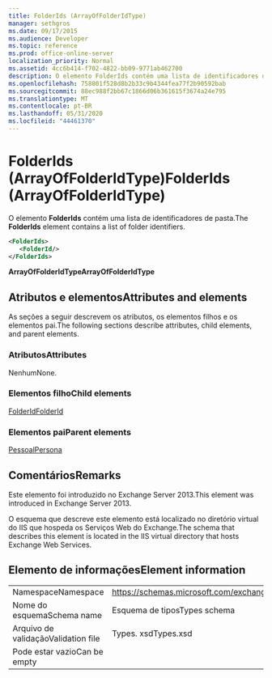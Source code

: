 ```yaml
---
title: FolderIds (ArrayOfFolderIdType)
manager: sethgros
ms.date: 09/17/2015
ms.audience: Developer
ms.topic: reference
ms.prod: office-online-server
localization_priority: Normal
ms.assetid: 4cc6b414-f702-4822-bb09-9771ab462700
description: O elemento FolderIds contém uma lista de identificadores de pasta.
ms.openlocfilehash: 758801f528d8b2b33c9b4344fea77f2b90592bab
ms.sourcegitcommit: 88ec988f2bb67c1866d06b361615f3674a24e795
ms.translationtype: MT
ms.contentlocale: pt-BR
ms.lasthandoff: 05/31/2020
ms.locfileid: "44461370"
---
```

# <a name="folderids-arrayoffolderidtype"></a><span data-ttu-id="876f6-103">FolderIds (ArrayOfFolderIdType)</span><span class="sxs-lookup"><span data-stu-id="876f6-103">FolderIds (ArrayOfFolderIdType)</span></span>

<span data-ttu-id="876f6-104">O elemento **FolderIds** contém uma lista de identificadores de pasta.</span><span class="sxs-lookup"><span data-stu-id="876f6-104">The **FolderIds** element contains a list of folder identifiers.</span></span> 
  
```XML
<FolderIds>
   <FolderId/>
</FolderIds>
```

 <span data-ttu-id="876f6-105">**ArrayOfFolderIdType**</span><span class="sxs-lookup"><span data-stu-id="876f6-105">**ArrayOfFolderIdType**</span></span>
## <a name="attributes-and-elements"></a><span data-ttu-id="876f6-106">Atributos e elementos</span><span class="sxs-lookup"><span data-stu-id="876f6-106">Attributes and elements</span></span>

<span data-ttu-id="876f6-107">As seções a seguir descrevem os atributos, os elementos filhos e os elementos pai.</span><span class="sxs-lookup"><span data-stu-id="876f6-107">The following sections describe attributes, child elements, and parent elements.</span></span>
  
### <a name="attributes"></a><span data-ttu-id="876f6-108">Atributos</span><span class="sxs-lookup"><span data-stu-id="876f6-108">Attributes</span></span>

<span data-ttu-id="876f6-109">Nenhum</span><span class="sxs-lookup"><span data-stu-id="876f6-109">None.</span></span>
  
### <a name="child-elements"></a><span data-ttu-id="876f6-110">Elementos filho</span><span class="sxs-lookup"><span data-stu-id="876f6-110">Child elements</span></span>

[<span data-ttu-id="876f6-111">FolderId</span><span class="sxs-lookup"><span data-stu-id="876f6-111">FolderId</span></span>](folderid.md)
  
### <a name="parent-elements"></a><span data-ttu-id="876f6-112">Elementos pai</span><span class="sxs-lookup"><span data-stu-id="876f6-112">Parent elements</span></span>

[<span data-ttu-id="876f6-113">Pessoal</span><span class="sxs-lookup"><span data-stu-id="876f6-113">Persona</span></span>](persona.md)
  
## <a name="remarks"></a><span data-ttu-id="876f6-114">Comentários</span><span class="sxs-lookup"><span data-stu-id="876f6-114">Remarks</span></span>

<span data-ttu-id="876f6-115">Este elemento foi introduzido no Exchange Server 2013.</span><span class="sxs-lookup"><span data-stu-id="876f6-115">This element was introduced in Exchange Server 2013.</span></span>
  
<span data-ttu-id="876f6-116">O esquema que descreve este elemento está localizado no diretório virtual do IIS que hospeda os Serviços Web do Exchange.</span><span class="sxs-lookup"><span data-stu-id="876f6-116">The schema that describes this element is located in the IIS virtual directory that hosts Exchange Web Services.</span></span>
  
## <a name="element-information"></a><span data-ttu-id="876f6-117">Elemento de informações</span><span class="sxs-lookup"><span data-stu-id="876f6-117">Element information</span></span>

|||
|:-----|:-----|
|<span data-ttu-id="876f6-118">Namespace</span><span class="sxs-lookup"><span data-stu-id="876f6-118">Namespace</span></span>  <br/> |https://schemas.microsoft.com/exchange/services/2006/types  <br/> |
|<span data-ttu-id="876f6-119">Nome do esquema</span><span class="sxs-lookup"><span data-stu-id="876f6-119">Schema name</span></span>  <br/> |<span data-ttu-id="876f6-120">Esquema de tipos</span><span class="sxs-lookup"><span data-stu-id="876f6-120">Types schema</span></span>  <br/> |
|<span data-ttu-id="876f6-121">Arquivo de validação</span><span class="sxs-lookup"><span data-stu-id="876f6-121">Validation file</span></span>  <br/> |<span data-ttu-id="876f6-122">Types. xsd</span><span class="sxs-lookup"><span data-stu-id="876f6-122">Types.xsd</span></span>  <br/> |
|<span data-ttu-id="876f6-123">Pode estar vazio</span><span class="sxs-lookup"><span data-stu-id="876f6-123">Can be empty</span></span>  <br/> ||
   

